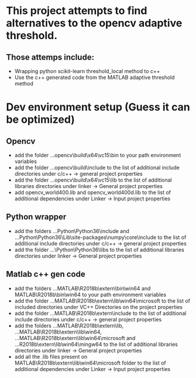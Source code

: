 # This project attempts to find alternatives to the opencv adaptive threshold. #

## Those attemps include: ##
    

- Wrapping python scikit-learn threshold_local method to c++
- Use the c++ generated code from the MATLAB adaptive threshold method

# Dev environment setup (Guess it can be optimized)

## Opencv ##
- add the folder ...opencv\build\x64\vc15\bin to your path environment variables
- add the folder ...opencv\build\include to the list of additional include directories under c/c++ -> general project properties
- add the folder ...opencv\build\x64\vc15\lib to the list of additional libraries directories under linker -> General project properties
- add opencv_world400.lib and opencv_world400d.lib to the list of additional dependencies under Linker -> Input project properties

## Python wrapper ##

- add the folders ...Python\Python36\include and ...Python\Python36\Lib\site-packages\numpy\core\include to the list of additional include directories under c/c++ -> general project properties
- add the folder ...\Python\Python36\libs to the list of additional libraries directories under linker -> General project properties

## Matlab c++ gen code ##

- add the folders ...MATLAB\R2018b\extern\bin\win64 and MATLAB\R2018b\bin\win64 to your path environment variables
- add the folder ...MATLAB\R2018b\extern\lib\win64\microsoft to the list of included directories under VC++ Directories on the project properties
- add the folder ...MATLAB\R2018b\extern\include to the list of additional include directories under c/c++ -> general project properties
- add the folders ...MATLAB\R2018b\extern\lib, ...MATLAB\R2018b\extern\lib\win64, ...MATLAB\R2018b\extern\lib\win64\microsoft and ...R2018b\extern\lib\win64\mingw64 to the list of additional libraries directories under linker -> General project properties
- add all the .lib files present on MATLAB\R2018b\extern\lib\win64\microsoft folder to the list of additional dependencies under Linker -> Input project properties


